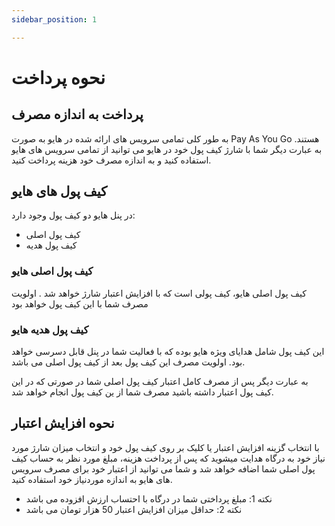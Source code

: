 ```yaml
---
sidebar_position: 1

---
```

# نحوه پرداخت

## پرداخت به اندازه مصرف
به طور کلی تمامی سرویس های ارائه شده در هایو به صورت Pay As You Go هستند.
 به عبارت دیگر شما با شارژ کیف پول خود در هایو می توانید از تمامی سرویس های هایو استفاده کنید و به اندازه مصرف خود هزینه پرداخت کنید.

## کیف پول های هایو
در پنل هایو دو کیف پول وجود دارد:
- کیف پول اصلی
- کیف پول هدیه

### کیف پول اصلی هایو
کیف پول اصلی هایو، کیف پولی است که با افزایش اعتبار شارژ خواهد شد .
اولویت مصرف شما با این کیف پول خواهد بود

### کیف پول هدیه هایو
این کیف پول شامل هدایای ویژه هایو بوده که با فعالیت شما در پنل قابل دسرسی خواهد بود.
اولویت مصرف این کیف پول بعد از کیف پول اصلی می باشد.

به عبارت دیگر پس از مصرف کامل اعتبار کیف پول اصلی شما در صورتی که در این کیف پول اعتبار داشته باشید مصرف شما از ین کیف پول انجام خواهد شد.

## نحوه افزایش اعتبار
با انتخاب گزینه افزایش اعتبار یا کلیک بر روی کیف پول خود و انتخاب میزان شارژ مورد نیاز خود به درگاه هدایت میشوید که پس از پرداخت هزینه، مبلغ مورد نظر به حساب کیف پول اصلی شما اضافه خواهد شد و شما می توانید از اعتبار خود برای مصرف سرویس های هایو به اندازه موردنیاز خود استفاده کنید.

- نکته 1: مبلغ  پرداختی شما در درگاه با احتساب ارزش افزوده می باشد
- نکته 2: حداقل میزان افزایش اعتبار 50 هزار تومان می باشد


